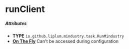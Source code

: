 # runClient

##### Attributes
- **TYPE** `io.github.liplum.mindustry.task.RunMindustry`
- **[On The Fly](../mindustry/concepts.md#on-the-fly)** Can't be accessed during configuration